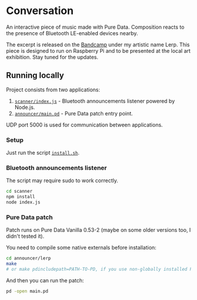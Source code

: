 # Conversation

An interactive piece of music made with Pure Data.
Composition reacts to the presence of Bluetooth LE-enabled devices nearby.

The excerpt is released on the [Bandcamp](https://lerp.bandcamp.com/track/conversation-excerpt) under my artistic name Lerp.
This piece is designed to run on Raspberry Pi and to be presented at the local art exhibition. Stay tuned for the updates.

## Running locally

Project consists from two applications:
1. [`scanner/index.js`](https://github.com/pema4/lerpmusic-conversation/tree/main/scanner/index.js) -
   Bluetooth announcements listener powered by Node.js.
2. [`announcer/main.pd`](https://github.com/pema4/lerpmusic-conversation/tree/main/announcer/main.pd) -
   Pure Data patch entry point.

UDP port 5000 is used for communication between applications.

### Setup

Just run the script [`install.sh`](https://github.com/pema4/lerpmusic-conversation/tree/main/install.sh).

### Bluetooth announcements listener

The script may require sudo to work correctly.

```bash
cd scanner
npm install
node index.js
```
### Pure Data patch

Patch runs on Pure Data Vanilla 0.53-2 (maybe on some older versions too, I didn't tested it).

You need to compile some native externals before installation:
```bash
cd announcer/lerp
make
# or make pdincludepath=PATH-TO-PD, if you use non-globally installed Pure Data
```

And then you can run the patch:

```bash
pd -open main.pd
```